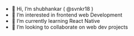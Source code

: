 - 👋 Hi, I’m shubhankar (  @svnkr18  )
- 👀 I’m interested in frontend web Development
- 🌱 I’m currently learning React Native
- 💞️ I’m looking to collaborate on web dev projects


<!---
svnkr18/svnkr18 is a ✨ special ✨ repository because its `README.md` (this file) appears on your GitHub profile.
You can click the Preview link to take a look at your changes.
--->
